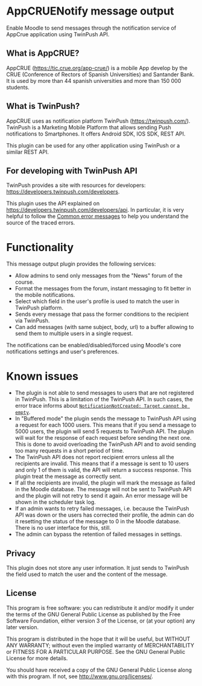 # AppCRUENotify message output #

Enable Moodle to send messages through the notification service of AppCrue application using TwinPush API.
## What is AppCRUE? ##

AppCRUE (https://tic.crue.org/app-crue/) is a mobile App develop by the CRUE (Conference of Rectors of Spanish Universities) and Santander Bank. It is used by more than 44 spanish universities and more than 150 000 students.

## What is TwinPush? ##

AppCRUE uses as notification platform TwinPush (https://twinpush.com/). TwinPush is a Marketing Mobile Platform that allows sending Push notifications to Smartphones. It offers Android SDK, IOS SDK, REST API.

This plugin can be used for any other application using TwinPush or a similar REST API.

## For developing with TwinPush API ##

TwinPush provides a site with resources for developers: https://developers.twinpush.com/developers.

This plugin uses the API explained on https://developers.twinpush.com/developers/api. In particular, it is very helpful to follow the [Common error messages](https://developers.twinpush.com/developers/api#common-error-messages) to help you understand the source of the traced errors.

# Functionality #

This message output plugin provides the following services:
- Allow admins to send only messages from the "News" forum of the course.
- Format the messages from the forum, instant messaging to fit better in the mobile notifications.
- Select which field in the user's profile is used to match the user in TwinPush platform.
- Sends every message that pass the former conditions to the recipient via TwinPush.
- Can add messages (with same subject, body, url) to a buffer allowing to send them to multiple users in a single request.

The notifications can be enabled/disabled/forced using Moodle's core notifications settings and user's preferences.

# Known issues #
- The plugin is not able to send messages to users that are not registered in TwinPush. This is a limitation of the TwinPush API. In such cases, the error trace informs about [`NotificationNotCreated: Target cannot be empty`](https://developers.twinpush.com/developers/api#common-error-messages).
- In "Buffered mode" the plugin sends the message to TwinPush API using a request for each 1000 users. This means that if you send a message to 5000 users, the plugin will send 5 requests to TwinPush API. The plugin will wait for the response of each request before sending the next one. This is done to avoid overloading the TwinPush API and to avoid sending too many requests in a short period of time.
- The TwinPush API does not report recipient errors unless all the recipients are invalid. This means that if a message is sent to 10 users and only 1 of them is valid, the API will return a success response. This plugin treat the message as correctly sent.
- If all the recipients are invalid, the plugin will mark the message as failed in the Moodle database. The message will not be sent to TwinPush API and the plugin will not retry to send it again. An error message will be shown in the scheduler task log.
- If an admin wants to retry failed messages, i.e. because the TwinPush API was down or the users has corrected their profile, the admin can do it resetting the status of the message to 0 in the Moodle database. There is no user interface for this, still.
- The admin can bypass the retention of failed messages in settings.

 ## Privacy ##

This plugin does not store any user information. It just sends to TwinPush the field used to match the user and the content of the message.

## License ##

This program is free software: you can redistribute it and/or modify it under
the terms of the GNU General Public License as published by the Free Software
Foundation, either version 3 of the License, or (at your option) any later
version.

This program is distributed in the hope that it will be useful, but WITHOUT ANY
WARRANTY; without even the implied warranty of MERCHANTABILITY or FITNESS FOR A
PARTICULAR PURPOSE.  See the GNU General Public License for more details.

You should have received a copy of the GNU General Public License along with
this program.  If not, see <http://www.gnu.org/licenses/>.
